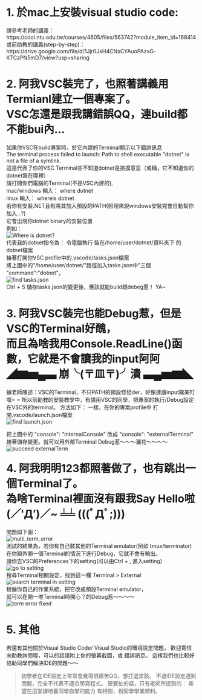 
<h1>
   1. 於mac上安裝visual studio code:
</h1>
<p>
   請參考老師的講義：</br>
   https://cool.ntu.edu.tw/courses/4605/files/563742?module_item_id=168414</br>
   或前助教的講義(step-by-step)：</br>
   https://drive.google.com/file/d/1Jjr0JxH4CNsCYAuoPAzxG-KTCzPN5mD7/view?usp=sharing</br>
</p>
<h1>
   2. 阿我VSC裝完了，也照著講義用Termianl建立一個專案了。</br>
   VSC怎還是跟我講錯誤QQ，連build都不能bui內...
</h1>
<p>   
   如果你VSC在build專案時，於它內建的Terminal顯示以下錯誤訊息</br>
   The terminal process failed to launch: Path to shell executable "dotnet" is not a file of a symlink.</br>
   這是代表了你的VSC Terminal並不知道dotnet是捨摸意思（或稱，它不知道你的dotnet裝在哪裡）</br>
   請打開你們電腦的Terminal(不是VSC內建的),</br>
   mac/windows 輸入： where dotnet</br>
   linux 輸入： whereis dotnet</br>
   若你有安裝.NET且有將其加入預設的PATH(照理來說windows安裝完會自動幫你加入...?)</br>
   它會出現你dotnet binary的安裝位置</br>
   例如：</br>
   <img src="https://imgur.com/b4koOZ0.jpg"
     alt="Where is dotnet?"
     style="float: left; margin-right: 10px;" /> </br>
   代表我的dotnet指令為： 令電腦執行 裝在/home/user/dotnet/資料夾下 的dotnet檔案</br>
   接著打開你VSC profile中的.vscode/tasks.json檔案 </br>
   將上圖中的"/home/user/dotnet/"路徑加入tasks.json中"三個</br>
   "command":"dotnet"，</br>
   <img src="https://imgur.com/XAzHvRF.jpg"
     alt="find tasks.json"
     style="float: left; margin-right: 10px;" /> </br>
   Ctrl + S 儲存tasks.json的變更後，應該就能build跟debeg惹！ YA~</br>
</p>    
<h1>
   3. 阿我VSC裝完也能Debug惹，但是VSC的Terminal好醜，</br>
   而且為啥我用Console.ReadLine()函數，它就是不會讀我的input阿阿</br>
   ◢▆▅▄▃ 崩╰(〒皿〒)╯潰 ▃▄▅▆◣
</h1>
<p>
   據老師陳述：VSC的Terminal，不只PATH的預設怪怪der，好像連讀input隴美叮噹= =
   所以前助教的安裝教學中，有請用VSC的同學，把專案的執行/Debug設定在VSC外的terminal。
   方法如下：
   一樣，在你的專案profile中 打開.vscode/launch.json檔案</br>
   <img src="https://imgur.com/KzH5Feb.jpg"
     alt="find launch.json"
     style="float: left; margin-right: 10px;" /> </br>
     
   把上圖中的
   "console": "internalConsole" 
   改成
   "console": "externalTerminal"  
   接著儲存變更。就可以用外部Terminal Debug惹～～～灑花～～～～
   <img src="https://imgur.com/cRe3X6l.jpg"
     alt="succeed externalTerm"
     style="float: left; margin-right: 10px;" /> </br>
</p>   
<h1>
4. 阿我明明123都照著做了，也有跳出一個Terminal了。</br>
   為啥Terminal裡面沒有跟我Say Hello啦</br>
   (／‵Д′)／~ ╧╧ (((ﾟДﾟ;)))</br>
</h1>
   問題如下圖： </br>
   <img src="https://imgur.com/RGFomYU.jpg"
     alt="multi_term_error"
     style="float: left; margin-right: 10px;" /> </br>
   測試的結果為，若你有自己裝其他的Terminal emulator(例如 tmux/terminator)</br>
   在你額外開一個Terminal的情況下進行Debug，它就不會有輸出。</br>
   請你去VSC的Preferences下的setting(可以由Ctrl + , 進入setting)</br>
   <img src="https://imgur.com/H4kvWUn.jpg"
     alt="go to setting"
     style="float: left; margin-right: 10px;" /> </br>
   搜尋Terminal相關設定，找到這一欄 Terminal > External</br>
   <img src="https://imgur.com/haboeAG.jpg"
    alt="search terminal in setting"
    style="float: left; margin-right: 10px;" /> </br>
   根據你自己的作業系統，把它改成預設Terminal emulator，</br>
   就可以在開一堆Terminal時開心？的Debug惹～～～～</br>
   <img src="https://imgur.com/hZUc4gH.jpg"
    alt="term error fixed"
    style="float: left; margin-right: 10px;" /> </br>

<h1>
5. 其他
</h1>
<p>
   若還有其他關於Visual Studio Code/ Visual Studio的環境設定問題，
   歡迎寄信向助教詢問喔，可以的話請附上你的螢幕截圖，或 錯誤訊息。
   這樣我們也比較好協助同學們解決IDE的問題～～
</p>   
  
>   初學者在IDE設定上常常會覺得很痛苦QQ，想打退堂鼓。
>   不過IDE設定遇到問題，完全不代表不適合學寫程式。
>   硬要扯的話，只有老師所提到的：
>   希望在這堂課培養同學自學的能力
   有相關，祝同學學業順利。

   
